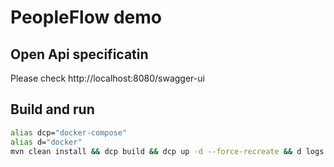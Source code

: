 # PeopleFlow demo

## Open Api specificatin

Please check http://localhost:8080/swagger-ui

## Build and run

```bash
alias dcp="docker-compose"
alias d="docker"
mvn clean install && dcp build && dcp up -d --force-recreate && d logs -f peopleflow
```
